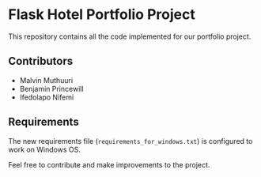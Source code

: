 # Flask Hotel Portfolio Project

This repository contains all the code implemented for our portfolio project.

## Contributors
- Malvin Muthuuri
- Benjamin Princewill
- Ifedolapo Nifemi

## Requirements
The new requirements file (`requirements_for_windows.txt`) is configured to work on Windows OS.

Feel free to contribute and make improvements to the project.
